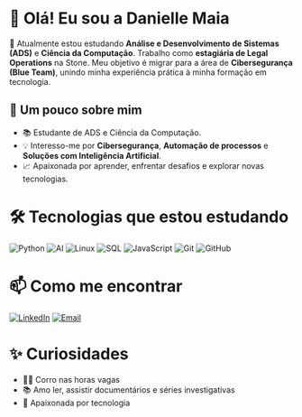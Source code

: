 # 👋 Olá! Eu sou a Danielle Maia

🎯 Atualmente estou estudando **Análise e Desenvolvimento de Sistemas (ADS)** e **Ciência da Computação**. Trabalho como **estagiária de Legal Operations** na Stone. Meu objetivo é migrar para a área de **Cibersegurança (Blue Team)**, unindo minha experiência prática à minha formação em tecnologia.

## 🚀 Um pouco sobre mim

- 📚 Estudante de ADS e Ciência da Computação. 
- 💡 Interesso-me por **Cibersegurança**, **Automação de processos** e **Soluções com Inteligência Artificial**.
- 📈 Apaixonada por aprender, enfrentar desafios e explorar novas tecnologias.


# 🛠️ Tecnologias que estou estudando

![Python](https://img.shields.io/badge/Python-3776AB?style=for-the-badge&logo=python&logoColor=white) 
![AI](https://img.shields.io/badge/AI-FF6F61?style=for-the-badge&logo=openai&logoColor=white)
![Linux](https://img.shields.io/badge/Linux-FCC624?style=for-the-badge&logo=linux&logoColor=black) 
![SQL](https://img.shields.io/badge/SQL-336791?style=for-the-badge&logo=postgresql&logoColor=white) 
![JavaScript](https://img.shields.io/badge/JavaScript-F7DF1E?style=for-the-badge&logo=javascript&logoColor=black) 
![Git](https://img.shields.io/badge/Git-F05032?style=for-the-badge&logo=git&logoColor=white) 
![GitHub](https://img.shields.io/badge/GitHub-181717?style=for-the-badge&logo=github&logoColor=white)


# 📫 Como me encontrar

[![LinkedIn](https://img.shields.io/badge/LinkedIn-0077B5?style=for-the-badge&logo=linkedin&logoColor=white)](https://www.linkedin.com/in/daniellem-maia/)
[![Email](https://img.shields.io/badge/Gmail-D14836?style=for-the-badge&logo=gmail&logoColor=white)](mailto:daniellemadeiramaia@gmail.com)



# ✨ Curiosidades

- 🏃‍♀️ Corro nas horas vagas
- 📚 Amo ler, assistir documentários e séries investigativas
- 🤖 Apaixonada por tecnologia



